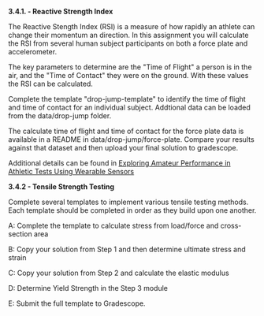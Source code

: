 **3.4.1. - Reactive Strength Index**

The Reactive Stength Index (RSI) is a measure of how rapidly an athlete can change their momentum an direction.
In this assignment you will calculate the RSI from several human subject participants on both a force plate and accelerometer.

The key parameters to determine are the "Time of Flight" a person is in the air, and the "Time of Contact" they were on the ground.
With these values the RSI can be calculated.

Complete the template "drop-jump-template" to identify the time of flight and time of contact for an individual subject. 
Addtional data can be loaded from the data/drop-jump folder.

The calculate time of flight and time of contact for the force plate data is available in a README in data/drop-jump/force-plate.
Compare your results against that dataset and then upload your final solution to gradescope.

Additional details can be found in [Exploring Amateur Performance in Athletic Tests
Using Wearable Sensors](https://www.jasonforsyth.net/pdf/mitchell-sieds-camera-ready.pdf)

**3.4.2 - Tensile Strength Testing**


Complete several templates to implement various tensile testing methods. Each template should be completed in order as they build upon one another.

A: Complete the template to calculate stress from load/force and cross-section area

B: Copy your solution from Step 1 and then determine ultimate stress and strain

C: Copy your solution from Step 2 and calculate the elastic modulus

D: Determine Yield Strength in the Step 3 module

E: Submit the full template to Gradescope.